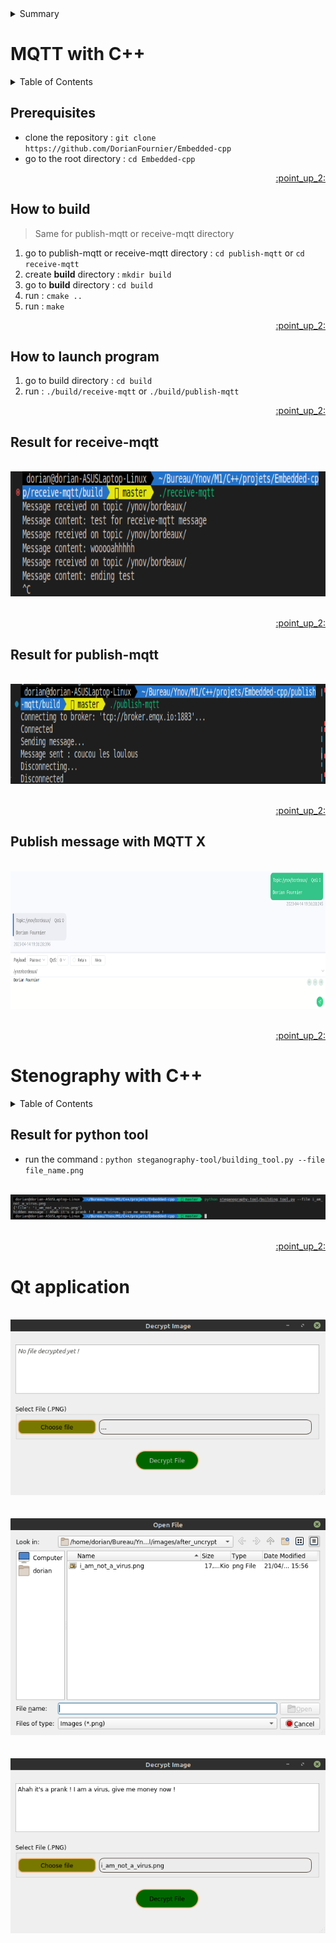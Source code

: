 <div id="top"></div>

<details>
  <summary>Summary</summary>
  <ol>
    <li><a href="#mqtt-with-c">MQTT with C++</a></li>
    <li><a href="#stenography-with-c">Stenography with C++</a></li>
  </ol>
</details>

# MQTT with C++

<details>
  <summary>Table of Contents</summary>
  <ol>
    <li><a href="#prerequisites">Prerequisites</a></li>
    <li><a href="#how-to-build">How to build</a></li>
    <li><a href="#how-to-launch-program">How to launch program</a></li>
    <li><a href="#result-for-receive-mqtt">Result for receive-mqtt</a></li>
    <li><a href="#result-for-publish-mqtt">Result for publish-mqtt</a></li>
    <li><a href="#publish-message-with-mqtt-x">Publish message with MQTT X</a></li>
  </ol>
</details>

## Prerequisites

- clone the repository : ```git clone https://github.com/DorianFournier/Embedded-cpp```
- go to the root directory : ```cd Embedded-cpp```

<p align="right"><a href="#top">:point_up_2:</a></p>

## How to build
> Same for publish-mqtt or receive-mqtt directory

1. go to publish-mqtt or receive-mqtt directory : ```cd publish-mqtt``` or ```cd receive-mqtt```
2. create **build** directory : ```mkdir build``` 
3. go to **build** directory : ```cd build```
4. run : ```cmake ..```
5. run : ```make```

<p align="right"><a href="#top">:point_up_2:</a></p>

## How to launch program 

1. go to build directory : ```cd build```
2. run : ```./build/receive-mqtt``` or ```./build/publish-mqtt```

<p align="right"><a href="#top">:point_up_2:</a></p>

## Result for receive-mqtt 
<div align="center">
  </br>
  <img src="images/receive-mqtt message test.png" alt="Receive-mqtt test" height="200">
  </br></br>
</div>

<p align="right"><a href="#top">:point_up_2:</a></p>

## Result for publish-mqtt
<div align="center">
  </br>
  <img src="images/publish-mqtt-message.png" alt="Receive-mqtt test" height="160">
  </br></br>
</div>

<p align="right"><a href="#top">:point_up_2:</a></p>

## Publish message with MQTT X
<div align="center">
  </br>
  <img src="images/publish-mqttx.png" alt="Publish on MQTT X" width="700" height="220">
  </br></br>
</div>

<p align="right"><a href="#top">:point_up_2:</a></p>

# Stenography with C++

<details>
  <summary>Table of Contents</summary>
  <ol>
    <li><a href="#result-for-python-tool">Result for python tool</a></li>
    <li><a href="#qt-application">Qt application</a></li>
    <li><a href="#publish-message-with-mqtt-x">Publish message with MQTT X</a></li>
  </ol>
</details>

## Result for python tool

- run the command : ```python steganography-tool/building_tool.py --file file_name.png```
<div align="center">
  </br>
  <img src="images/python-tool.png" alt="Result python tool">
  </br></br>
</div>

<p align="right"><a href="#top">:point_up_2:</a></p>

# Qt application
<div align="center">
  </br>
  <img src="images/app.png" alt="Qt application">
  </br></br>
</div>

<div align="center">
  </br>
  <img src="images/browseFile.png" alt="Browse file">
  </br></br>
</div>

<div align="center">
  </br>
  <img src="images/decrypt_file.png" alt="Result python tool">
  </br></br>
</div>
